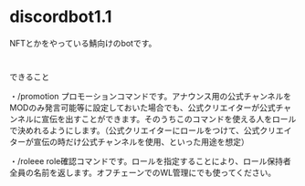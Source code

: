 # discordbot1.1
NFTとかをやっている鯖向けのbotです。
#

できること

・/promotion プロモーションコマンドです。アナウンス用の公式チャンネルをMODのみ発言可能等に設定しておいた場合でも、公式クリエイターが公式チャンネルに宣伝を出すことができます。そのうちこのコマンドを使える人をロールで決めれるようにします。（公式クリエイターにロールをつけて、公式クリエイターが宣伝の時だけ公式チャンネルを使用、といった用途を想定）

・/roleee role確認コマンドです。ロールを指定することにより、ロール保持者全員の名前を返します。オフチェーンでのWL管理にでも使ってください。

